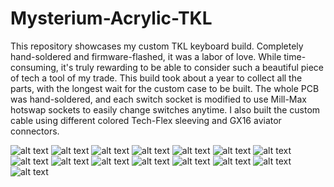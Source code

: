 # Mysterium-Acrylic-TKL

This repository showcases my custom TKL keyboard build. 
Completely hand-soldered and firmware-flashed, it was a labor of love. While time-consuming, it's truly rewarding to be able to consider such a beautiful piece of tech a tool of my trade.
This build took about a year to collect all the parts, with the longest wait for the custom case to be built. The whole PCB was hand-soldered, and each switch socket is modified to use Mill-Max hotswap sockets to easily change switches anytime. I also built the custom cable using different colored Tech-Flex sleeving and GX16 aviator connectors.

![alt text](https://i.imgur.com/19BmGyBl.jpg)
![alt text](https://i.imgur.com/N299j4dl.jpg)
![alt text](https://i.imgur.com/7hVevcJl.jpg)
![alt text](https://i.imgur.com/UjmFbdMl.jpg)
![alt text](https://i.imgur.com/Muatbnl.jpg)
![alt text](https://i.imgur.com/hA5LvVwl.jpg)
![alt text](https://i.imgur.com/9HQPklkl.jpg)
![alt text](https://i.imgur.com/j4w2Wpcl.jpg)
![alt text](https://i.imgur.com/PwoBBOIl.jpg)
![alt text](https://i.imgur.com/eHCYhosl.jpg)
![alt text](https://i.imgur.com/0evSQWvl.jpg)
![alt text](https://i.imgur.com/UPC1p9Zl.jpg)
![alt text](https://i.imgur.com/7bU9u97l.jpg)
![alt text](https://i.imgur.com/OsD54X7l.jpg)
![alt text](https://i.imgur.com/1I9NOCBl.jpg)
<!-- ![alt text]() -->
